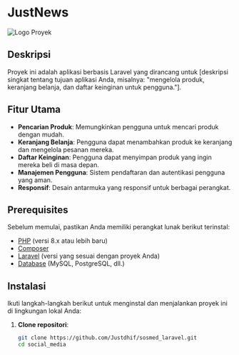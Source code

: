 # JustNews

![Logo Proyek](images/google.png)

## Deskripsi

Proyek ini adalah aplikasi berbasis Laravel yang dirancang untuk [deskripsi singkat tentang tujuan aplikasi Anda, misalnya: "mengelola produk, keranjang belanja, dan daftar keinginan untuk pengguna."].

## Fitur Utama

- **Pencarian Produk**: Memungkinkan pengguna untuk mencari produk dengan mudah.
- **Keranjang Belanja**: Pengguna dapat menambahkan produk ke keranjang dan mengelola pesanan mereka.
- **Daftar Keinginan**: Pengguna dapat menyimpan produk yang ingin mereka beli di masa depan.
- **Manajemen Pengguna**: Sistem pendaftaran dan autentikasi pengguna yang aman.
- **Responsif**: Desain antarmuka yang responsif untuk berbagai perangkat.

## Prerequisites

Sebelum memulai, pastikan Anda memiliki perangkat lunak berikut terinstal:

- [PHP](https://www.php.net/downloads) (versi 8.x atau lebih baru)
- [Composer](https://getcomposer.org/download/)
- [Laravel](https://laravel.com/docs/8.x/installation) (versi yang sesuai dengan proyek Anda)
- [Database](https://www.mysql.com/downloads/) (MySQL, PostgreSQL, dll.)

## Instalasi

Ikuti langkah-langkah berikut untuk menginstal dan menjalankan proyek ini di lingkungan lokal Anda:

1. **Clone repositori**:

   ```bash
   git clone https://github.com/Justdhif/sosmed_laravel.git
   cd social_media
